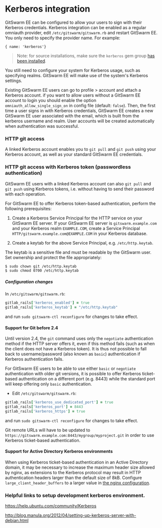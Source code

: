 # Kerberos integration

GitSwarm EE can be configured to allow your users to sign with their
Kerberos credentials. Kerberos integration can be enabled as a regular
omniauth provider, edit `/etc/gitswarm/gitswarm.rb` and restart GitSwarm
EE. You only need to specify the provider name. For example:

```
{ name: 'kerberos'}
```

> Note: for source installations, make sure the `kerberos` gem group
  [has been installed](../install/installation.md#install-gems).

You still need to configure your system for Kerberos usage, such as
specifying realms. GitSwarm EE will make use of the system's Kerberos
settings.

Existing GitSwarm EE users can go to profile > account and attach a
Kerberos account. if you want to allow users without a GitSwarm EE account
to login you should enable the option `omniauth_allow_single_sign_on` in
config file (default: `false`). Then, the first time a user signs in with
Kerberos credentials, GitSwarm EE creates a new GitSwarm EE user associated
with the email, which is built from the kerberos username and realm. User
accounts will be created automatically when authentication was successful.

### HTTP git access

A linked Kerberos account enables you to `git pull` and `git push` using
your Kerberos account, as well as your standard GitSwarm EE credentials.

### HTTP git access with Kerberos token (passwordless authentication)

GitSwarm EE users with a linked Kerberos account can also `git pull` and
`git push` using Kerberos tokens, i.e. without having to send their
password with each operation.

For GitSwarm EE to offer Kerberos token-based authentication, perform the
following prerequisites:

1.  Create a Kerberos Service Principal for the HTTP service on your
    GitSwarm EE server. If your GitSwarm EE server is
    `gitswarm.example.com` and your Kerberos realm `EXAMPLE.COM`, create a
    Service Principal
    `HTTP/gitswarm.example.com@EXAMPLE.COM` in your Kerberos database.

1.  Create a keytab for the above Service Principal, e.g.
    `/etc/http.keytab`.

The keytab is a sensitive file and must be readable by the GitSwarm user.
Set ownership and protect the file appropriately:

```bash
$ sudo chown git /etc/http.keytab
$ sudo chmod 0700 /etc/http.keytab
```

##### Configuration changes

In `/etc/gitswarm/gitswarm.rb`:

```ruby
gitlab_rails['kerberos_enabled'] = true
gitlab_rails['kerberos_keytab'] = "/etc/http.keytab"
```

and run `sudo gitswarm-ctl reconfigure` for changes to take effect.

#### Support for Git before 2.4

Until version 2.4, the `git` command uses only the `negotiate`
authentication method if the HTTP server offers it, even if this method
fails (such as when the client does not have a Kerberos token).  It is thus
not possible to fall back to username/password (also known as `basic`)
authentication if Kerberos authentication fails.

For GitSwarm EE users to be able to use either `basic` or `negotiate`
authentication with older git versions, it is possible to offer Kerberos
ticket-based authentication on a different port (e.g. 8443) while the
standard port will keep offering only `basic` authentication.


* Edit `/etc/gitswarm/gitswarm.rb`:

```ruby
gitlab_rails['kerberos_use_dedicated_port'] = true
gitlab_rails['kerberos_port'] = 8443
gitlab_rails['kerberos_https'] = true
```

and run `sudo gitswarm-ctl reconfigure` for changes to take effect.

Git remote URLs will have to be updated to
`https://gitswarm.example.com:8443/mygroup/myproject.git` in order to use
Kerberos ticket-based authentication.

#### Support for Active Directory Kerberos environments

When using Kerberos ticket-based authentication in an Active Directory
domain, it may be necessary to increase the maximum header size allowed by
nginx, as extensions to the Kerberos protocol may result in HTTP
authentication headers larger than the default size of 8kB. Configure
`large_client_header_buffers` to a larger value in [the nginx
configuration](http://nginx.org/en/docs/http/ngx_http_core_module.html#large_client_header_buffers).

### Helpful links to setup development kerberos environment.

https://help.ubuntu.com/community/Kerberos

http://blog.manula.org/2012/04/setting-up-kerberos-server-with-debian.html
